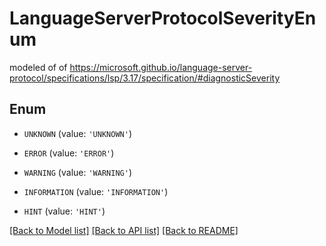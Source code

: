 # LanguageServerProtocolSeverityEnum

modeled of of https://microsoft.github.io/language-server-protocol/specifications/lsp/3.17/specification/#diagnosticSeverity

## Enum

* `UNKNOWN` (value: `'UNKNOWN'`)

* `ERROR` (value: `'ERROR'`)

* `WARNING` (value: `'WARNING'`)

* `INFORMATION` (value: `'INFORMATION'`)

* `HINT` (value: `'HINT'`)

[[Back to Model list]](../README.md#documentation-for-models) [[Back to API list]](../README.md#documentation-for-api-endpoints) [[Back to README]](../README.md)


